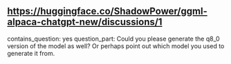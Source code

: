 ## https://huggingface.co/ShadowPower/ggml-alpaca-chatgpt-new/discussions/1

contains_question: yes
question_part: Could you please generate the q8_0 version of the model as well? Or perhaps point out which model you used to generate it from.